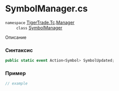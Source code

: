 
# SymbolManager.cs
`namespace` [TigerTrade.Tc](../../../../TigerTrade.Tc.md).[Manager](../../../../TigerTrade.Tc/Manager.md)  
&nbsp;&nbsp;&nbsp;&nbsp;&nbsp;&nbsp;&nbsp;&nbsp;&nbsp;`class` [SymbolManager](../../SymbolManager.cs.md)

Описание

### Синтаксис
```csharp
public static event Action<Symbol> SymbolUpdated;
```
### Пример  
```csharp
// example
```
